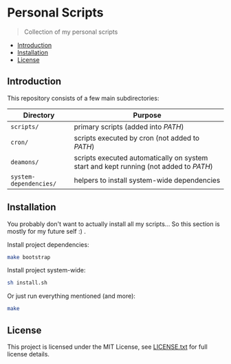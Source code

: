 # Personal Scripts

> Collection of my personal scripts

<!-- toc -->

- [Introduction](#introduction)
- [Installation](#installation)
- [License](#license)

<!-- tocstop -->

## Introduction

This repository consists of a few main subdirectories:

| Directory              | Purpose                                                                               |
|------------------------|---------------------------------------------------------------------------------------|
| `scripts/`             | primary scripts (added into _PATH_)                                                   |
| `cron/`                | scripts executed by cron (not added to _PATH_)                                        |
| `deamons/`             | scripts executed automatically on system start and kept running (not added to _PATH_) |
| `system-dependencies/` | helpers to install system-wide dependencies                                           |

## Installation

You probably don't want to actually install all my scripts…
So this section is mostly for my future self :\) .

Install project dependencies:

```bash
make bootstrap
```

Install project system-wide:

```bash
sh install.sh
```

Or just run everything mentioned (and more):

```bash
make
```

## License

This project is licensed under the MIT License, see
[LICENSE.txt](LICENSE.txt) for full license details.
